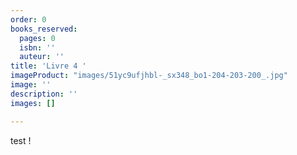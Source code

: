 ```yaml
---
order: 0
books_reserved:
  pages: 0
  isbn: ''
  auteur: ''
title: 'Livre 4 '
imageProduct: "images/51yc9ufjhbl-_sx348_bo1-204-203-200_.jpg"
image: ''
description: ''
images: []

---
```

test !
